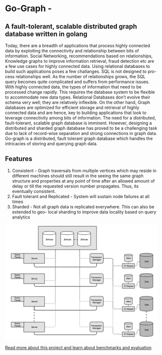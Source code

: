 # Go-Graph - 
## A fault-tolerant, scalable distributed graph database written in golang

Today, there are a breadth of applications that process highly connected data by exploiting the connectivity and relationship between bits of information. Social Networking, recommendations based on relationships, Knowledge graphs to improve information retrieval, fraud detection etc are a few use cases for highly connected data. Using relational databases to build such applications poses a few challanges. SQL is not designed to pro- cess relationships well. As the number of relationships grows, the SQL query becomes quite complicated and suffers from performance issues. With highly connected data, the types of information that need to be processed change rapidly. This requires the database system to be flexible to accommodate new data types. Relational Databases don’t evolve their schema very well; they are relatively inflexible. On the other hand, Graph databases are optimized for efficient storage and retrieval of highly connected data and are hence, key to building applications that look to leverage connectivity among bits of information. The need for a distributed, fault-tolerant, scalable graph database is imminent. However, designing a distributed and sharded graph database has proved to be a challenging task due to lack of record-wise separation and strong connections in graph data. Go-graph is a distributed, fault tolerant graph database which handles the intricacies of storing and querying graph data.


## Features
1. Consistent - Graph traversals from multiple vertices which may reside in different machines should still result in the seeing the same graph structure and properties at any point of time after an allowed amount of delay or till the requested version number propagates. Thus, its eventually consistent.
2. Fault tolerant and Replicated - System will sustain node failures at all times
3. Sharded - Not all graph data is replicated everywhere. This can also be extended to geo- local sharding to improve data locality based on query analytics

![Architecture Design](/paper/comp.png "Component Interaction Design")


[Read more about this project and learn about benchmarks and evaluation](README.pdf)
